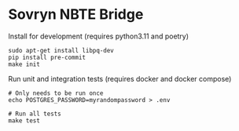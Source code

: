 Sovryn NBTE Bridge
==================

Install for development (requires python3.11 and poetry)
```
sudo apt-get install libpq-dev
pip install pre-commit
make init
```

Run unit and integration tests (requires docker and docker compose)
```
# Only needs to be run once
echo POSTGRES_PASSWORD=myrandompassword > .env

# Run all tests
make test
```
